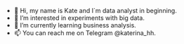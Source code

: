- 👋 Hi, my name is Kate and I`m data analyst in beginning.
- 👀 I’m interested in experiments with big data.
- 🌱 I’m currently learning business analysis.
- 📫 You can reach me on Telegram @katerina_hh.

<!---
medvedevakate/medvedevakate is a ✨ special ✨ repository because its `README.md` (this file) appears on your GitHub profile.
You can click the Preview link to take a look at your changes.
--->
